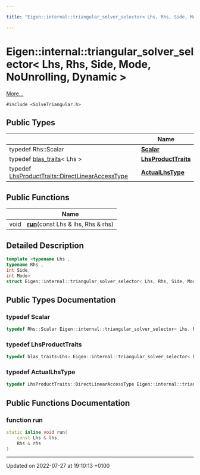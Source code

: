 ```yaml
---

title: "Eigen::internal::triangular_solver_selector< Lhs, Rhs, Side, Mode, NoUnrolling, Dynamic >"

---
```


# Eigen::internal::triangular_solver_selector< Lhs, Rhs, Side, Mode, NoUnrolling, Dynamic >



 [More...](#detailed-description)


`#include <SolveTriangular.h>`

## Public Types

|                | Name           |
| -------------- | -------------- |
| typedef Rhs::Scalar | **[Scalar](http://example.org/classes/structeigen_1_1internal_1_1triangular__solver__selector_3_01lhs_00_01rhs_00_01side_00_01mode_00_01nounrolling_00_01dynamic_01_4/#typedef-scalar)**  |
| typedef <a href="http://example.org/classes/structeigen_1_1internal_1_1blas__traits/">blas_traits</a>< Lhs > | **[LhsProductTraits](http://example.org/classes/structeigen_1_1internal_1_1triangular__solver__selector_3_01lhs_00_01rhs_00_01side_00_01mode_00_01nounrolling_00_01dynamic_01_4/#typedef-lhsproducttraits)**  |
| typedef <a href="http://example.org/classes/structeigen_1_1internal_1_1blas__traits/#typedef-directlinearaccesstype">LhsProductTraits::DirectLinearAccessType</a> | **[ActualLhsType](http://example.org/classes/structeigen_1_1internal_1_1triangular__solver__selector_3_01lhs_00_01rhs_00_01side_00_01mode_00_01nounrolling_00_01dynamic_01_4/#typedef-actuallhstype)**  |

## Public Functions

|                | Name           |
| -------------- | -------------- |
| void | **[run](http://example.org/classes/structeigen_1_1internal_1_1triangular__solver__selector_3_01lhs_00_01rhs_00_01side_00_01mode_00_01nounrolling_00_01dynamic_01_4/#function-run)**(const Lhs & lhs, Rhs & rhs) |

## Detailed Description

```cpp
template <typename Lhs ,
typename Rhs ,
int Side,
int Mode>
struct Eigen::internal::triangular_solver_selector< Lhs, Rhs, Side, Mode, NoUnrolling, Dynamic >;
```

## Public Types Documentation

### typedef Scalar

```cpp
typedef Rhs::Scalar Eigen::internal::triangular_solver_selector< Lhs, Rhs, Side, Mode, NoUnrolling, Dynamic >::Scalar;
```


### typedef LhsProductTraits

```cpp
typedef blas_traits<Lhs> Eigen::internal::triangular_solver_selector< Lhs, Rhs, Side, Mode, NoUnrolling, Dynamic >::LhsProductTraits;
```


### typedef ActualLhsType

```cpp
typedef LhsProductTraits::DirectLinearAccessType Eigen::internal::triangular_solver_selector< Lhs, Rhs, Side, Mode, NoUnrolling, Dynamic >::ActualLhsType;
```


## Public Functions Documentation

### function run

```cpp
static inline void run(
    const Lhs & lhs,
    Rhs & rhs
)
```


-------------------------------

Updated on 2022-07-27 at 19:10:13 +0100